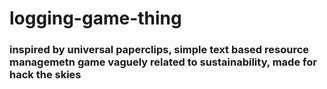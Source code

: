 # logging-game-thing
### inspired by universal paperclips, simple text based resource managemetn game vaguely related to sustainability, made for hack the skies